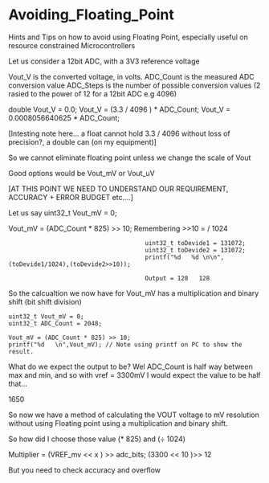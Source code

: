 # Avoiding_Floating_Point
Hints and Tips on how to avoid using Floating Point, especially useful on resource constrained Microcontrollers

Let us consider a 12bit ADC, with a 3V3 reference voltage

 Vout_V is the converted voltage, in volts.
 ADC_Count is the measured ADC conversion value
 ADC_Steps is the number of possible conversion values  (2 rasied to the power of 12 for a 12bit ADC e.g 4096)

 double Vout_V = 0.0;
 Vout_V = (3.3 / 4096 ) * ADC_Count;
 Vout_V = 0.0008056640625 * ADC_Count;

[Intesting note here... a float cannot hold 3.3 / 4096 without loss of precision?, a double can (on my equipment)]

So we cannot eliminate floating point unless we change the scale of Vout

Good options would be Vout_mV or Vout_uV

[AT THIS POINT WE NEED TO UNDERSTAND OUR REQUIREMENT, ACCURACY + ERROR BUDGET etc....]

Let us say 
uint32_t Vout_mV = 0;

Vout_mV = (ADC_Count * 825) >> 10;
                                          Remembering >>10 = / 1024
 
                                          uint32_t toDevide1 = 131072;
                                          uint32_t toDevide2 = 131072;
                                          printf("%d   %d \n\n",(toDevide1/1024),(toDevide2>>10));

                                          Output = 128   128 

So the calcualtion we now have for Vout_mV has a multiplication and binary shift (bit shift division)

    uint32_t Vout_mV = 0;
    uint32_t ADC_Count = 2048;

    Vout_mV = (ADC_Count * 825) >> 10;
    printf("%d   \n",Vout_mV); // Note using printf on PC to show the result.

What do we expect the output to be? Wel ADC_Count is half way between max and min, and so with vref = 3300mV I would expect the value to be half that...

  1650

So now we have a method of calculating the VOUT voltage to mV resolution without using Floating point using a multiplication and binary shift. 

So how did I choose those value  (* 825) and (÷ 1024)

  Multiplier = (VREF_mv << x ) >> adc_bits;
               (3300 << 10 )>> 12
               
 But you need to check accuracy and overflow
 
 


